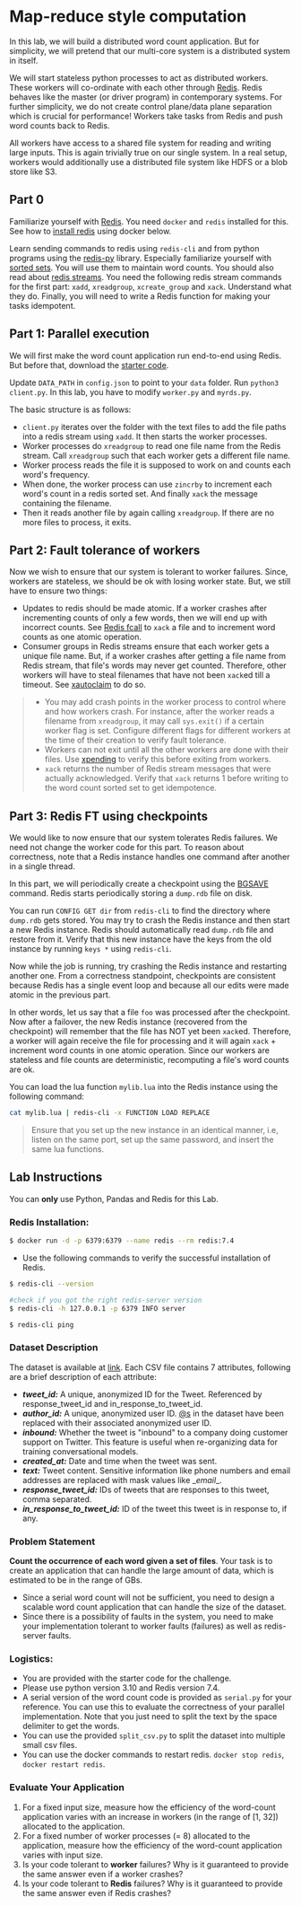 # Map-reduce style computation

In this lab, we will build a distributed word count application. But for
simplicity, we will pretend that our multi-core system is a distributed system
in itself.

We will start stateless python processes to act as distributed workers. These
workers will co-ordinate with each other through [Redis](https://redis.io/).
Redis behaves like the master (or driver program) in contemporary systems.  For
further simplicity, we do not create control plane/data plane separation which
is crucial for performance! Workers take tasks from Redis and push word counts 
back to Redis.

All workers have access to a shared file system for reading and writing large
inputs. This is again trivially true on our single system. In a real setup,
workers would additionally use a distributed file system like HDFS or a blob
store like S3.

## Part 0
Familiarize yourself with [Redis](./redis). You need `docker` and
`redis` installed for this. See how to [install redis](#redis-installation) using docker below.

Learn sending commands to redis using `redis-cli` and from python programs using
the [redis-py](https://github.com/redis/redis-py) library. Especially
familiarize yourself with [sorted sets](https://redis.io/commands/zadd/). You
will use them to maintain word counts. You should also read about [redis
streams](https://redis.io/docs/data-types/streams-tutorial/). You need the
following redis stream commands for the first part: `xadd`, `xreadgroup`,
`xcreate_group` and `xack`. Understand what they do. Finally, you will need to
write a Redis function for making your tasks idempotent.


## Part 1: Parallel execution

We will first make the word count application run end-to-end using Redis.  But
before that, download the [starter code](./starter_code.zip).

Update `DATA_PATH` in `config.json` to point to your `data` folder.  Run 
`python3 client.py`. In this lab, you have to modify `worker.py` and `myrds.py`.

The basic structure is as follows: 

* `client.py` iterates over the folder with the text files to add the file paths
  into a redis stream using `xadd`. It then starts the worker processes.
* Worker processes do `xreadgroup` to read one file name from the Redis stream.
  Call `xreadgroup` such that each worker gets a different file name.
* Worker process reads the file it is supposed to work on and counts
  each word's frequency. 
* When done, the worker process can use `zincrby` to increment each word's count
  in a redis sorted set. And finally `xack` the message containing the filename.
* Then it reads another file by again calling `xreadgroup`. If there are no 
  more files to process, it exits.

## Part 2: Fault tolerance of workers

Now we wish to ensure that our system is tolerant to worker failures. Since,
workers are stateless, we should be ok with losing worker state. But, we still
have to ensure two things:

* Updates to redis should be made atomic. If a worker crashes after incrementing
  counts of only a few words, then we will end up with incorrect counts. See
  [Redis fcall](https://redis.io/commands/fcall/) to `xack` a file and to
  increment word counts as one atomic operation.
* Consumer groups in Redis streams ensure that each worker gets a unique file 
  name. But, if a worker crashes after getting a file name from Redis stream, 
  that file's words may never get counted. Therefore, other workers will 
  have to steal filenames that have not been `xack`ed till a timeout.
  See [xautoclaim](https://redis.io/commands/xautoclaim/) to do so.

> * You may add crash points in the worker process to control where and how
>   workers crash. For instance, after the worker reads a filename from
>   `xreadgroup`, it may call `sys.exit()` if a certain worker flag is set. 
>   Configure different flags for different workers at the time of their creation 
>   to verify fault tolerance.
> * Workers can not exit until all the other workers are done with their files.
>   Use [xpending](https://redis.io/commands/xpending/) to verify this before 
>   exiting from workers.
> * `xack` returns the number of Redis stream messages that were actually
>   acknowledged. Verify that `xack` returns 1 before writing to the word count
>   sorted set to get idempotence.

## Part 3: Redis FT using checkpoints

We would like to now ensure that our system tolerates Redis failures. We
need not change the worker code for this part. To reason about correctness, note
that a Redis instance handles one command after another in a single thread.

In this part, we will periodically create a checkpoint using
the [BGSAVE](https://redis.io/docs/management/persistence/#snapshotting)
command. Redis starts periodically storing a `dump.rdb` file on disk.

You can run `CONFIG GET dir` from `redis-cli` to find the directory where
`dump.rdb` gets stored. You may try to crash the Redis instance and then start a
new Redis instance. Redis should automatically read `dump.rdb` file and restore
from it. Verify that this new instance have the keys from the old instance by 
running `keys *` using `redis-cli`.

Now while the job is running, try crashing the Redis instance and restarting
another one. From a correctness standpoint, checkpoints are consistent because
Redis has a single event loop and because all our edits were made atomic in the
previous part. 

In other words, let us say that a file `foo` was processed after the checkpoint.
Now after a failover, the new Redis instance (recovered from the checkpoint)
will remember that the file has NOT yet been `xack`ed. Therefore, a worker will
again receive the file for processing and it will again `xack` + increment word
counts in one atomic operation. Since our workers are stateless and file counts 
are deterministic, recomputing a file's word counts are ok.

You can load the lua function `mylib.lua` into the Redis instance using the
following command:

```bash
cat mylib.lua | redis-cli -x FUNCTION LOAD REPLACE
```

> Ensure that you set up the new instance in an identical manner, i.e, listen on 
> the same port, set up the same password, and insert the same lua functions.

## Lab Instructions

You can **only** use Python, Pandas and Redis for this Lab. 

### Redis Installation:

```bash
$ docker run -d -p 6379:6379 --name redis --rm redis:7.4
```

- Use the following commands to verify the successful installation of Redis.

```bash
$ redis-cli --version

#check if you got the right redis-server version
$ redis-cli -h 127.0.0.1 -p 6379 INFO server

$ redis-cli ping
```

### Dataset Description

The dataset is available at [link](https://www.kaggle.com/thoughtvector/customer-support-on-twitter). Each CSV file contains 7 attributes, following are a brief description of each attribute:

- **_tweet_id:_** A unique, anonymized ID for the Tweet. Referenced by response_tweet_id and in_response_to_tweet_id.
- **_author_id:_** A unique, anonymized user ID. [@s](https://www.kaggle.com/s) in the dataset have been replaced with their associated anonymized user ID.
- **_inbound:_** Whether the tweet is "inbound" to a company doing customer support on Twitter. This feature is useful when re-organizing data for training conversational models.
- **_created_at:_** Date and time when the tweet was sent.
- **_text:_** Tweet content. Sensitive information like phone numbers and email addresses are replaced with mask values like \__email_\_.
- **_response_tweet_id:_** IDs of tweets that are responses to this tweet, comma separated.
- **_in_response_to_tweet_id:_** ID of the tweet this tweet is in response to, if any.

### Problem Statement

**Count the occurrence of each word given a set of files**. Your task is to create an application that can handle the large amount of data, which is estimated to be in the range of GBs.

- Since a serial word count will not be sufficient, you need to design a scalable word count application that can handle the size of the dataset.
- Since there is a possibility of faults in the system, you need to make your implementation tolerant to worker faults (failures) as well as redis-server faults.

### Logistics:

- You are provided with the starter code for the challenge.
- Please use python version 3.10 and Redis version 7.4.
- A serial version of the word count code is provided as `serial.py` for your reference. You can use this to evaluate the correctness of your parallel implementation. Note that you just need to split the text by the space delimiter to get the words.
- You can use the provided `split_csv.py` to split the dataset into multiple small csv files.
- You can use the docker commands to restart redis. `docker stop redis`, `docker restart redis`.



### Evaluate Your Application

1. For a fixed input size, measure how the efficiency of the word-count application varies with an increase in workers (in the range of [1, 32]) allocated to the application.
2. For a fixed number of worker processes (= 8) allocated to the application, measure how the efficiency of the word-count application varies with input size.
3. Is your code tolerant to **worker** failures? Why is it guaranteed to provide the same answer even if a worker crashes?
4. Is your code tolerant to **Redis** failures? Why is it guaranteed to provide the same answer even if Redis crashes?



